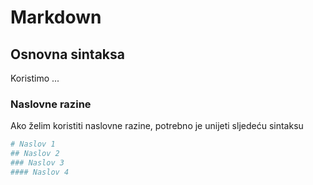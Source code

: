 # Markdown

## Osnovna sintaksa
Koristimo ...

### Naslovne razine
Ako želim koristiti naslovne razine, potrebno je unijeti sljedeću sintaksu
```bash
# Naslov 1
## Naslov 2
### Naslov 3
#### Naslov 4
```
